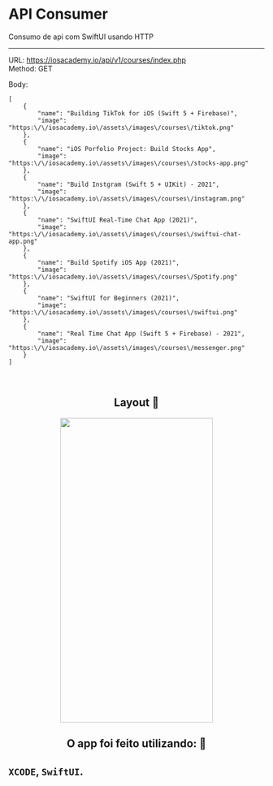 # API Consumer

Consumo de api com SwiftUI usando HTTP
<br>

---

URL: https://iosacademy.io/api/v1/courses/index.php<br>
Method: GET

Body:
```
[
	{
		"name": "Building TikTok for iOS (Swift 5 + Firebase)",
		"image": "https:\/\/iosacademy.io\/assets\/images\/courses\/tiktok.png"
	},
	{
		"name": "iOS Porfolio Project: Build Stocks App",
		"image": "https:\/\/iosacademy.io\/assets\/images\/courses\/stocks-app.png"
	},
	{
		"name": "Build Instgram (Swift 5 + UIKit) - 2021",
		"image": "https:\/\/iosacademy.io\/assets\/images\/courses\/instagram.png"
	},
	{
		"name": "SwiftUI Real-Time Chat App (2021)",
		"image": "https:\/\/iosacademy.io\/assets\/images\/courses\/swiftui-chat-app.png"
	},
	{
		"name": "Build Spotify iOS App (2021)",
		"image": "https:\/\/iosacademy.io\/assets\/images\/courses\/Spotify.png"
	},
	{
		"name": "SwiftUI for Beginners (2021)",
		"image": "https:\/\/iosacademy.io\/assets\/images\/courses\/swiftui.png"
	},
	{
		"name": "Real Time Chat App (Swift 5 + Firebase) - 2021",
		"image": "https:\/\/iosacademy.io\/assets\/images\/courses\/messenger.png"
	}
]
```
<br>

<h2 align="center">Layout 🎨</h2>

<div align="center">
<img align="center" src="https://user-images.githubusercontent.com/74201503/178397015-1194744c-f9c5-4093-8dbe-697a3d5ca855.png" width="300" height="600"/>

</div>
<h2 align="center">O app foi feito utilizando: 📖</h2>
<p>
<h2>

`XCODE`, `SwiftUI`.

